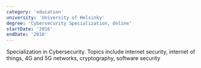 ```yaml
---
category: 'education'
university: 'University of Helsinky'
degree: 'Cybersecurity Specialization, Online'
startDate: '2016'
endDate: '2016'
---
```


Specialization in Cybersecurity. Topics include internet security, internet of things, 4G and 5G networks, cryptography, software security